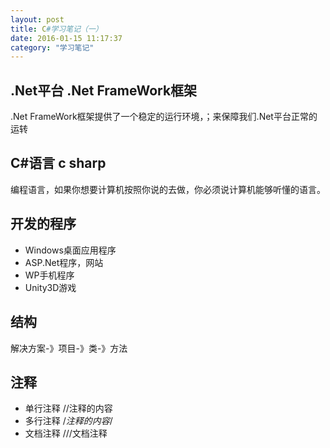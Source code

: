```yaml
---
layout: post
title: C#学习笔记（一）
date: 2016-01-15 11:17:37
category: "学习笔记"
---
```



## .Net平台  .Net FrameWork框架
.Net FrameWork框架提供了一个稳定的运行环境，；来保障我们.Net平台正常的运转

## C#语言 c sharp
编程语言，如果你想要计算机按照你说的去做，你必须说计算机能够听懂的语言。

## 开发的程序
* Windows桌面应用程序
* ASP.Net程序，网站
* WP手机程序
* Unity3D游戏

## 结构
解决方案-》项目-》类-》方法

## 注释
* 单行注释  //注释的内容
* 多行注释  /*注释的内容*/
* 文档注释  ///文档注释



